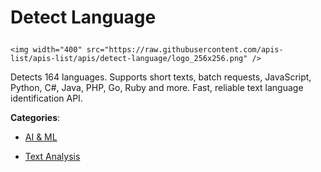 # Detect Language<p align="center">
    <img width="400" src="https://raw.githubusercontent.com/apis-list/apis-list/apis/detect-language/logo_256x256.png" />
</p>

Detects 164 languages. Supports short texts, batch requests, JavaScript, Python, C#, Java, PHP, Go, Ruby and more. Fast, reliable text language identification API.

**Categories**:

- [AI & ML](https://github/apis-list/apis-list#ai-and-ml)

- [Text Analysis](https://github/apis-list/apis-list#text-analysis)





